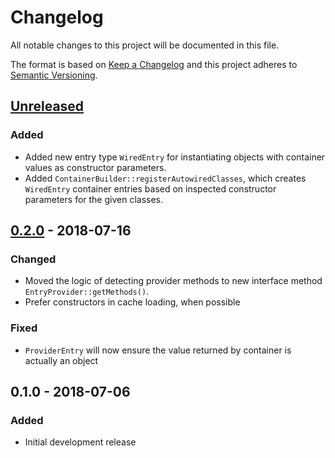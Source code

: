 # Changelog
All notable changes to this project will be documented in this file.

The format is based on [Keep a Changelog](http://keepachangelog.com/en/1.0.0/)
and this project adheres to [Semantic Versioning](http://semver.org/spec/v2.0.0.html).

## [Unreleased]
### Added
- Added new entry type `WiredEntry` for instantiating objects with container values as constructor parameters.
- Added `ContainerBuilder::registerAutowiredClasses`, which creates `WiredEntry` container entries based on
  inspected constructor parameters for the given classes.

## [0.2.0] - 2018-07-16
### Changed
- Moved the logic of detecting provider methods to new interface method `EntryProvider::getMethods()`.
- Prefer constructors in cache loading, when possible

### Fixed
- `ProviderEntry` will now ensure the value returned by container is actually an object

## 0.1.0 - 2018-07-06
### Added
- Initial development release

[Unreleased]: https://github.com/simply-framework/container/compare/v0.2.0...HEAD
[0.2.0]: https://github.com/simply-framework/container/compare/v0.1.0...v0.2.0
